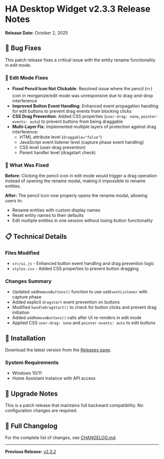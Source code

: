 # HA Desktop Widget v2.3.3 Release Notes

**Release Date:** October 2, 2025

## 🐛 Bug Fixes

This patch release fixes a critical issue with the entity rename functionality in edit mode.

### 🔧 Edit Mode Fixes

- **Fixed Pencil Icon Not Clickable**: Resolved issue where the pencil (✏️) icon in reorganize/edit mode was unresponsive due to drag-and-drop interference
- **Improved Button Event Handling**: Enhanced event propagation handling for edit buttons to prevent drag events from blocking clicks
- **CSS Drag Prevention**: Added CSS properties (`user-drag: none`, `pointer-events: auto`) to prevent buttons from being draggable
- **Multi-Layer Fix**: Implemented multiple layers of protection against drag interference:
  - HTML attribute level (`draggable="false"`)
  - JavaScript event listener level (capture phase event handling)
  - CSS level (user-drag prevention)
  - Parent handler level (dragstart check)

### 🎯 What Was Fixed

**Before:** Clicking the pencil icon in edit mode would trigger a drag operation instead of opening the rename modal, making it impossible to rename entities.

**After:** The pencil icon now properly opens the rename modal, allowing users to:
- Rename entities with custom display names
- Reset entity names to their defaults
- Edit multiple entities in one session without losing button functionality

## 📋 Technical Details

### Files Modified
- `src/ui.js` - Enhanced button event handling and drag prevention logic
- `styles.css` - Added CSS properties to prevent button dragging

### Changes Summary
- Updated `addRemoveButtons()` function to use `addEventListener` with capture phase
- Added explicit `dragstart` event prevention on buttons
- Modified `handleDragStart()` to check for button clicks and prevent drag initiation
- Added `addRemoveButtons()` calls after UI re-renders in edit mode
- Applied CSS `user-drag: none` and `pointer-events: auto` to edit buttons

## 🚀 Installation

Download the latest version from the [Releases page](https://github.com/Robertg761/HA-Desktop-Widget/releases).

### System Requirements
- Windows 10/11
- Home Assistant instance with API access

## 🔄 Upgrade Notes

This is a patch release that maintains full backward compatibility. No configuration changes are required.

## 📝 Full Changelog

For the complete list of changes, see [CHANGELOG.md](CHANGELOG.md).

---

**Previous Release:** [v2.3.2](RELEASE_NOTES_v2.3.2.md)

